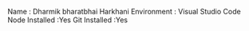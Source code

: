 Name : Dharmik bharatbhai Harkhani
Environment : Visual Studio Code
Node Installed :Yes
Git Installed :Yes


